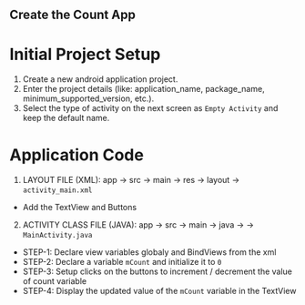 ## Create the Count App

# Initial Project Setup
1. Create a new android application project.
2. Enter the project details (like: application_name, package_name, minimum_supported_version, etc.).
3. Select the type of activity on the next screen as `Empty Activity` and keep the default name.

# Application Code
1. LAYOUT FILE (XML):
    app -> src -> main -> res -> layout -> `activity_main.xml`
 * Add the TextView and Buttons

2. ACTIVITY CLASS FILE (JAVA):
    app -> src -> main -> java -> <package-name> -> `MainActivity.java`

 * STEP-1: Declare view variables globaly and BindViews from the xml
 * STEP-2: Declare a variable `mCount` and initialize it to `0`
 * STEP-3: Setup clicks on the buttons to increment / decrement the value of count variable
 * STEP-4: Display the updated value of the `mCount` variable in the TextView

